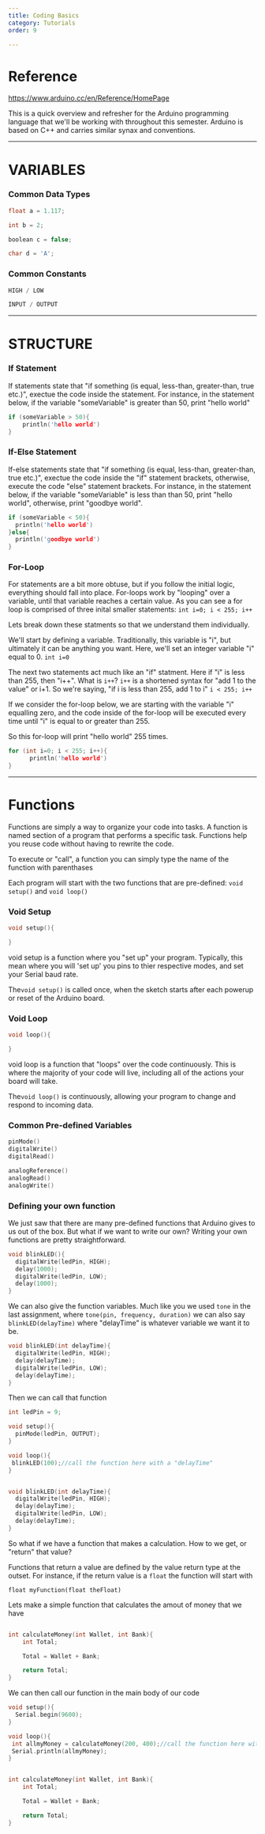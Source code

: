 ```yaml
---
title: Coding Basics
category: Tutorials
order: 9

---
```


# Reference 

https://www.arduino.cc/en/Reference/HomePage


This is a quick overview and refresher for the Arduino programming language that we'll be working with throughout this semester. Arduino is based on C++ and carries similar synax and conventions.

---

# VARIABLES 

### Common Data Types
```c++ 
float a = 1.117;

int b = 2;

boolean c = false;

char d = 'A';
```


### Common Constants
```c++ 
HIGH / LOW 

INPUT / OUTPUT
```

---

# STRUCTURE 

### If Statement

If statements state that "if something (is equal, less-than, greater-than, true etc.)", exectue the code inside the statement. For instance, in the statement below, if the variable "someVariable" is greater than 50, print "hello world"

```c++
if (someVariable > 50){
    println('hello world')
}
```

### If-Else Statement

If-else statements state that "if something (is equal, less-than, greater-than, true etc.)", exectue the code inside the "if" statement brackets, otherwise, execute the code "else" statement brackets. For instance, in the statement below, if the variable "someVariable" is less than than 50, print "hello world", otherwise, print "goodbye world". 

```c++
if (someVariable < 50){
  println('hello world')
}else{
  println('goodbye world')
}
```

### For-Loop

For statements are a bit more obtuse, but if you follow the initial logic, everything should fall into place. For-loops work by "looping" over a variable, until that variable reaches a certain value. As you can see a for loop is comprised of three inital smaller statements: `int i=0; i < 255; i++`

Lets break down these statments so that we understand them individually. 

 We'll start by defining a variable. Traditionally, this variable is "i", but ultimately it can be anything you want.  Here, we'll set an integer variable "i" equal to 0. 
`int i=0` 

The next two statements act much like an "if" statment. Here if "i" is less than 255, then "i++". What is `i++`? `i++` is a shortened syntax for "add 1 to the value" or i+1. So we're saying, "if i is less than 255, add 1 to i"
`i < 255; i++`

If we consider the for-loop below, we are starting with the variable "i" equalling zero, and the code inside of the for-loop will be executed every time until "i" is equal to or greater than 255. 

So this for-loop will print "hello world" 255 times.

```c++
for (int i=0; i < 255; i++){
      println('hello world')
} 
```

---

# Functions

Functions are simply a way to organize your code into tasks. A function is named section of a program that performs a specific task. Functions help you reuse code without having to rewrite the code.

To execute or "call", a function you can simply type the name of the function with parenthases 


Each program will start with the two functions that are pre-defined: `void setup()` and `void loop()` 

### Void Setup

```c++
void setup(){

}
```

void setup is a function where you "set up" your program. Typically, this mean where you will 'set up' you pins to thier respective modes, and set your Serial baud rate. 

The`void setup()` is called once, when the sketch starts after each powerup or reset of the Arduino board.

### Void Loop


```c++
void loop(){

}
```

void loop is a function that "loops" over the code continuously. This is where the majority of your code will live, including all of the actions your board will take.  

The`void loop()` is continuously, allowing your program to change and respond to incoming data.

### Common Pre-defined Variables

```c++
pinMode()
digitalWrite()
digitalRead()

analogReference()
analogRead()
analogWrite()
```


### Defining your own function

We just saw that there are many pre-defined functions that Arduino gives to us out of the box. But what if we want to write our own? Writing your own functions are pretty straightforward. 

```c++
void blinkLED(){
  digitalWrite(ledPin, HIGH); 
  delay(1000);                  
  digitalWrite(ledPin, LOW);    
  delay(1000);                  
}
```

We can also give the function variables. Much like you we used `tone` in the last assignment, where `tone(pin, frequency, duration)` we can also say `blinkLED(delayTime)` where "delayTime" is whatever variable we want it to be.

```c++
void blinkLED(int delayTime){
  digitalWrite(ledPin, HIGH); 
  delay(delayTime);                  
  digitalWrite(ledPin, LOW);    
  delay(delayTime);                  
}

```

Then we can call that function

```c++
int ledPin = 9;

void setup(){
  pinMode(ledPin, OUTPUT);
}

void loop(){
 blinkLED(100);//call the function here with a "delayTime"
}


void blinkLED(int delayTime){
  digitalWrite(ledPin, HIGH); 
  delay(delayTime);                  
  digitalWrite(ledPin, LOW);    
  delay(delayTime);                  
}
```

So what if we have a function that makes a calculation. How to we get, or "return" that value?

Functions that return a value are defined by the value return type at the outset. For instance, if the return value is a `float` the function will start with 
```
float myFunction(float theFloat)
```

Lets make a simple function that calculates the amout of money that we have

```c++

int calculateMoney(int Wallet, int Bank){
    int Total;

    Total = Wallet + Bank;

    return Total;
}  
```

We can then call our function in the main body of our code

```c++
void setup(){
  Serial.begin(9600);
}

void loop(){
 int allmyMoney = calculateMoney(200, 400);//call the function here with a 
 Serial.println(allmyMoney);
}


int calculateMoney(int Wallet, int Bank){
    int Total;

    Total = Wallet + Bank;

    return Total;
} 
```
